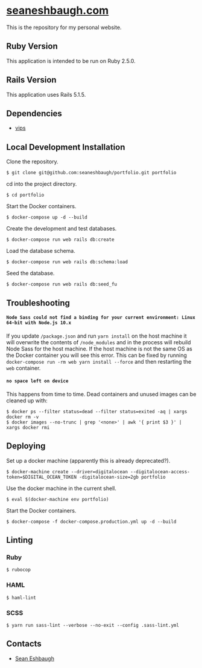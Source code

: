 # [seaneshbaugh.com](http://seaneshbaugh.com/)

This is the repository for my personal website.

## Ruby Version

This application is intended to be run on Ruby 2.5.0.

## Rails Version

This application uses Rails 5.1.5.

## Dependencies

* [vips](https://jcupitt.github.io/libvips/)

## Local Development Installation

Clone the repository.

    $ git clone git@github.com:seaneshbaugh/portfolio.git portfolio

cd into the project directory.

    $ cd portfolio

Start the Docker containers.

    $ docker-compose up -d --build

Create the development and test databases.

    $ docker-compose run web rails db:create

Load the database schema.

    $ docker-compose run web rails db:schema:load

Seed the database.

    $ docker-compose run web rails db:seed_fu

## Troubleshooting

#### `Node Sass could not find a binding for your current environment: Linux 64-bit with Node.js 10.x`

If you update `/package.json` and run `yarn install` on the host machine it will overwrite the contents of `/node_modules` and in the process will rebuild Node Sass for the host machine. If the host machine is not the same OS as the Docker container you will see this error. This can be fixed by running `docker-compose run -rm web yarn install --force` and then restarting the `web` container.

#### `no space left on device`

This happens from time to time. Dead containers and unused images can be cleaned up with:

    $ docker ps --filter status=dead --filter status=exited -aq | xargs docker rm -v
    $ docker images --no-trunc | grep '<none>' | awk '{ print $3 }' | xargs docker rmi

## Deploying

Set up a docker machine \(apparently this is already deprecated?\).

    $ docker-machine create --driver=digitalocean --digitalocean-access-token=$DIGITAL_OCEAN_TOKEN -digitalocean-size=2gb portfolio

Use the docker machine in the current shell.

    $ eval $(docker-machine env portfolio)

Start the Docker containers.

    $ docker-compose -f docker-compose.production.yml up -d --build

## Linting

### Ruby

    $ rubocop

### HAML

    $ haml-lint

### SCSS

    $ yarn run sass-lint --verbose --no-exit --config .sass-lint.yml

## Contacts

* [Sean Eshbaugh](mailto:seaneshbaugh@gmail.com)
